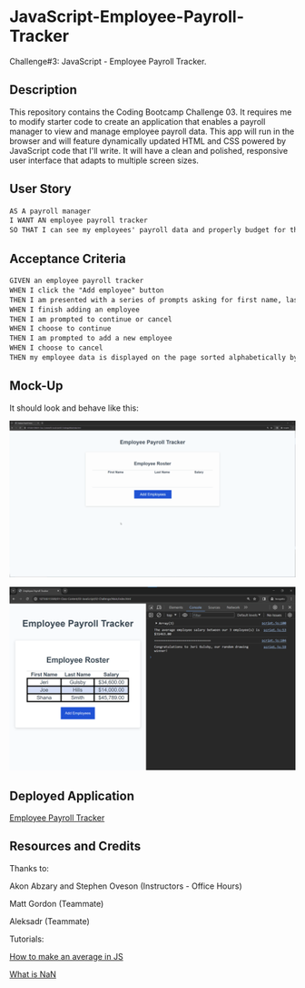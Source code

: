 # JavaScript-Employee-Payroll-Tracker
 Challenge#3:  JavaScript - Employee Payroll Tracker. 

## Description

This repository contains the Coding Bootcamp Challenge 03. It requires me to modify starter code to create an application that enables a payroll manager to view and manage employee payroll data. This app will run in the browser and will feature dynamically updated HTML and CSS powered by JavaScript code that I'll write. It will have a clean and polished, responsive user interface that adapts to multiple screen sizes.

## User Story

```md
AS A payroll manager
I WANT AN employee payroll tracker
SO THAT I can see my employees' payroll data and properly budget for the company
```

## Acceptance Criteria

```md
GIVEN an employee payroll tracker
WHEN I click the "Add employee" button
THEN I am presented with a series of prompts asking for first name, last name, and salary
WHEN I finish adding an employee
THEN I am prompted to continue or cancel
WHEN I choose to continue
THEN I am prompted to add a new employee
WHEN I choose to cancel
THEN my employee data is displayed on the page sorted alphabetically by last name, and the console shows computed and aggregated data
```

## Mock-Up

It should look and behave like this: 

![Animation shows input of employees to an employee payroll tracker.](./Assets/03-javascript-homework-demo.gif)

![Shows employee information in the console of an employee payroll tracker.](./Assets/03-javascript-homework-console-demo.png)


## Deployed Application

[Employee Payroll Tracker ](https://leenacruz.github.io/JavaScript-Employee-Payroll-Tracker)


## Resources and Credits 

Thanks to: 

Akon Abzary and Stephen Oveson (Instructors - Office Hours)

Matt Gordon (Teammate)

Aleksadr  (Teammate)

Tutorials:

[ How to make an average in JS](https://www.youtube.com/watch?v=TUjmvtmNPYo)

[What is NaN](https://www.youtube.com/watch?v=lQjaMtV46Io)




